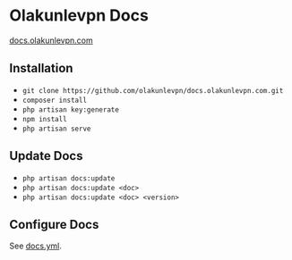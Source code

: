 # Olakunlevpn Docs

[docs.olakunlevpn.com](http://docs.olakunlevpn.com)

## Installation

- `git clone https://github.com/olakunlevpn/docs.olakunlevpn.com.git`
- `composer install`
- `php artisan key:generate`
- `npm install`
- `php artisan serve`

## Update Docs

- `php artisan docs:update`
- `php artisan docs:update <doc>`
- `php artisan docs:update <doc> <version>`

## Configure Docs

See [docs.yml](docs.yml).
